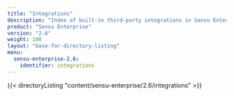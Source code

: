 ```yaml
---
title: "Integrations"
description: "Index of built-in third-party integrations in Sensu Enterprise."
product: "Sensu Enterprise"
version: "2.6"
weight: 100
layout: "base-for-directory-listing"
menu:
  sensu-enterprise-2.6:
    identifier: integrations
---
```


{{< directoryListing "content/sensu-enterprise/2.6/integrations" >}}
